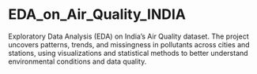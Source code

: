 # EDA_on_Air_Quality_INDIA
Exploratory Data Analysis (EDA) on India’s Air Quality dataset. The project uncovers patterns, trends, and missingness in pollutants across cities and stations, using visualizations and statistical methods to better understand environmental conditions and data quality.
